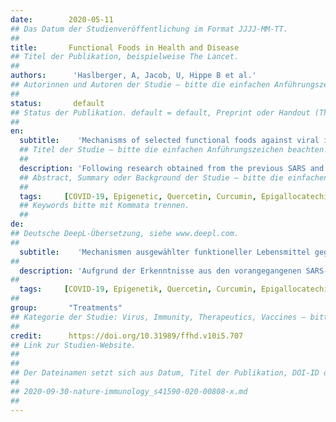 ```yaml
---
date:        2020-05-11
## Das Datum der Studienveröffentlichung im Format JJJJ-MM-TT.
##
title:       Functional Foods in Health and Disease
## Titel der Publikation, beispielweise The Lancet.
##
authors:      'Haslberger, A, Jacob, U, Hippe B et al.'
## Autorinnen und Autoren der Studie – bitte die einfachen Anführungszeichen beachten!
##
status:       default
## Status der Publikation. default = default, Preprint oder Handout (Thesenpapier)
##
en:
  subtitle:    'Mechanisms of selected functional foods against viral infections with a view on COVID-19: Mini review'
  ## Titel der Studie – bitte die einfachen Anführungszeichen beachten!
  ##
  description: 'Following research obtained from the previous SARS and MERS outbreaks, we’ve gained knowledge about the mechanisms of bioactive plant ingredients against the attachment and replication of COVID-19 as well as overshooting immune responses. This could be used for designing COVID-19 trials utilizing bioactive compounds. The receptors for SARS, ACE-2, and CD26 show associations with mechanisms that regulate human senescence. Several functional foods interact with the epigenetic regulation of viral infection and mechanisms of senescence. This review concentrates on the link between bioactive plant ingredients and their activities against mechanisms of viral infections.'
  ## Abstract, Summary oder Background der Studie – bitte die einfachen Anführungszeichen b
  ##
  tags:     [COVID-19, Epigenetic, Quercetin, Curcumin, Epigallocatechin gallate, Phloretin, Berberine]
  ## Keywords bitte mit Kommata trennen.
  ##
de: 
## Deutsche DeepL-Übersetzung, siehe www.deepl.com.
##
  subtitle:    'Mechanismen ausgewählter funktioneller Lebensmittel gegen virale Infektionen mit Blick auf COVID-19: Kurze Übersicht'
##
  description: 'Aufgrund der Erkenntnisse aus den vorangegangenen SARS- und MERS-Ausbrüchen haben wir Kenntnisse über die Mechanismen bioaktiver Pflanzeninhaltsstoffe gegen die Anheftung und Replikation von COVID-19 sowie gegen überschießende Immunantworten gewonnen. Dies könnte für die Planung von COVID-19-Versuchen mit bioaktiven Wirkstoffen genutzt werden. Die Rezeptoren für SARS, ACE-2 und CD26 zeigen Assoziationen mit Mechanismen, die die menschliche Seneszenz regulieren. Mehrere funktionelle Lebensmittel interagieren mit der epigenetischen Regulierung der Virusinfektion und den Mechanismen der Seneszenz. Diese Übersicht konzentriert sich auf die Verbindung zwischen bioaktiven Pflanzeninhaltsstoffen und ihren Aktivitäten gegen Mechanismen von Virusinfektionen.'
##
  tags:     [COVID-19, Epigenetik, Quercetin, Curcumin, Epigallocatechingallat, Phloretin, Berberin]
##
group:       "Treatments"
## Kategorie der Studie: Virus, Immunity, Therapeutics, Vaccines – bitte die Anführungszeichen beachten!
##
credit:      https://doi.org/10.31989/ffhd.v10i5.707
## Link zur Studien-Website.
##
##
## Der Dateinamen setzt sich aus Datum, Titel der Publikation, DOI-ID der Studie (nach dem letzten Slash) und der Dateiendung zusammen. Bitte den Unterstrich vor der DOI-ID beachten!
##
## 2020-09-30-nature-immunology_s41590-020-00808-x.md
##
---
```

<object data="{{ page.link }}" style='height:calc(100vh - 400px); width: 100%' type='application/pdf'></object>